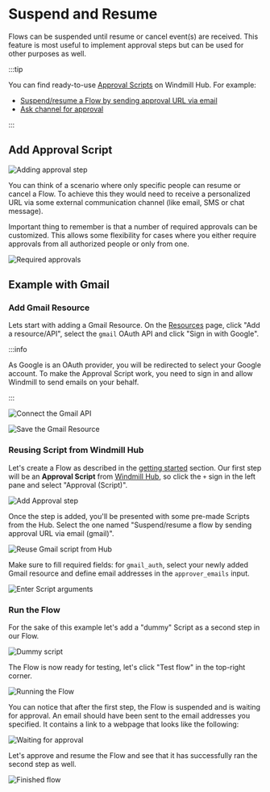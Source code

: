 # Suspend and Resume

Flows can be suspended until resume or cancel event(s) are received. This
feature is most useful to implement approval steps but can be used for other
purposes as well.

:::tip

You can find ready-to-use [Approval Scripts](https://hub.windmill.dev/approvals)
on Windmill Hub. For example:

- [Suspend/resume a Flow by sending approval URL via email](https://hub.windmill.dev/scripts/gmail/1397/suspend%2Fresume-a-flow-by-sending-approval-url-via-email-gmail)
- [Ask channel for approval](https://hub.windmill.dev/scripts/slack/1503/ask-channel-for-approval-slack)

:::

## Add Approval Script

![Adding approval step](./flow-approval-step.png)

You can think of a scenario where only specific people can resume or cancel a
Flow. To achieve this they would need to receive a personalized URL via some
external communication channel (like email, SMS or chat message).

Important thing to remember is that a number of required approvals can be
customized. This allows some flexibility for cases where you either require
approvals from all authorized people or only from one.

![Required approvals](./flow-number-of-approvals.png)

## Example with Gmail

### Add Gmail Resource

Lets start with adding a Gmail Resource. On the
[Resources](https://app.windmill.dev/resources) page, click "Add a
resource/API", select the `gmail` OAuth API and click "Sign in with Google".

:::info

As Google is an OAuth provider, you will be redirected to select your Google
account. To make the Approval Script work, you need to sign in and allow
Windmill to send emails on your behalf.

:::

![Connect the Gmail API](./connect-api.png)

![Save the Gmail Resource](./save-resource.png)

### Reusing Script from Windmill Hub

Let's create a Flow as described in the
[getting started](../../getting_started/6_flows_quickstart/index.md) section.
Our first step will be an **Approval Script** from
[Windmill Hub](https://hub.windmill.dev), so click the `+` sign in the left pane
and select "Approval (Script)".

![Add Approval step](./approval-step.png)

Once the step is added, you'll be presented with some pre-made Scripts from the
Hub. Select the one named "Suspend/resume a flow by sending approval URL via
email (gmail)".

![Reuse Gmail script from Hub](./gmail-hub-script.png)

Make sure to fill required fields: for `gmail_auth`, select your newly added
Gmail resource and define email addresses in the `approver_emails` input.

![Enter Script arguments](./script-arguments.png)

### Run the Flow

For the sake of this example let's add a "dummy" Script as a second step in our
Flow.

![Dummy script](./dummy-script.png)

The Flow is now ready for testing, let's click "Test flow" in the top-right
corner.

![Running the Flow](./running.png)

You can notice that after the first step, the Flow is suspended and is waiting
for approval. An email should have been sent to the email addresses you
specified. It contains a link to a webpage that looks like the following:

![Waiting for approval](./approval.png)

Let's approve and resume the Flow and see that it has successfully ran the
second step as well.

![Finished flow](./finished-flow.png)
